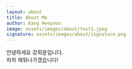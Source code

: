 ```yaml
---
layout: about
title: About Me
author: Kang Heeyoon
image: assets/images/about/test1.jpeg
signature: assets/images/about/signature.png
---
```


안녕하세요 강희윤입니다. <br>
차차 채워나가겠습니다!